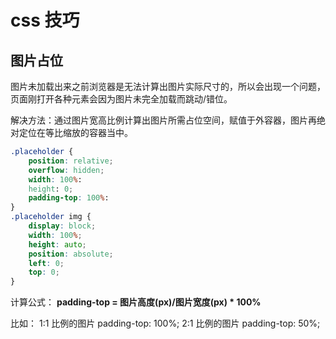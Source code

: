 # css 技巧

## 图片占位

图片未加载出来之前浏览器是无法计算出图片实际尺寸的，所以会出现一个问题，页面刚打开各种元素会因为图片未完全加载而跳动/错位。

解决方法：通过图片宽高比例计算出图片所需占位空间，赋值于外容器，图片再绝对定位在等比缩放的容器当中。

```css
.placeholder {
    position: relative;
    overflow: hidden;
    width: 100%:
    height: 0;
    padding-top: 100%:
}
.placeholder img {
    display: block;
    width: 100%;
    height: auto;
    position: absolute;
    left: 0;
    top: 0;
}
```

计算公式：
**padding-top = 图片高度(px)/图片宽度(px) * 100%**

比如：
1:1 比例的图片 padding-top: 100%;
2:1 比例的图片 padding-top: 50%;
